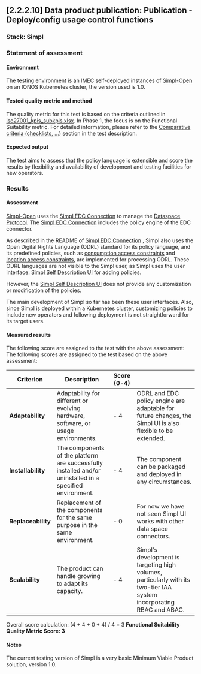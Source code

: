 ## [2.2.2.10] Data product publication: Publication - Deploy/config usage control functions
### Stack: Simpl

### Statement of assessment
#### Environment

The testing environment is an IMEC self-deployed instances of [Simpl-Open](https://code.europa.eu/simpl/simpl-open) on
an IONOS Kubernetes cluster, the version used is 1.0.

#### Tested quality metric and method

The quality metric for this test is based on the criteria outlined in [iso27001_kpis_subkpis.xlsx](../../../../../design_decisions/background_info/iso27001_kpis_subkpis.xlsx). In Phase 1,
the focus is on the Functional Suitability metric. For detailed information, please refer to the [Comparative criteria (checklists, ...)](./test.md#comparative-criteria-checklists-) section in the test description.

#### Expected output
The test aims to assess that the policy language is extensible and score the results by flexibility and availability of development and testing facilities for new operators.

### Results
#### Assessment
[Simpl-Open](https://code.europa.eu/simpl/simpl-open) uses the [Simpl EDC Connection](https://code.europa.eu/simpl/simpl-open/development/gaia-x-edc/simpl-edc) to manage the [Dataspace Protocol](https://docs.internationaldataspaces.org/ids-knowledgebase/dataspace-protocol). The [Simpl EDC Connection](https://code.europa.eu/simpl/simpl-open/development/gaia-x-edc/simpl-edc) includes the policy engine of the EDC connector.

As described in the README of [Simpl EDC Connection](https://code.europa.eu/simpl/simpl-open/development/gaia-x-edc/simpl-edc) , Simpl also uses the Open Digital Rights Language (ODRL) standard for its policy language, and its predefined policies, such as [consumption access constraints](https://code.europa.eu/simpl/simpl-open/development/gaia-x-edc/simpl-edc/-/blob/main/src/main/java/eu/europa/ec/simpl/ConsumptionConstraintFunction.java?ref_type=heads) and [location access constraints](https://code.europa.eu/simpl/simpl-open/development/gaia-x-edc/simpl-edc/-/blob/main/src/main/java/eu/europa/ec/simpl/LocationConstraintFunction.java?ref_type=heads), are implemented for processing ODRL.
These ODRL languages are not visible to the Simpl user, as Simpl uses the user interface: [Simpl Self Description UI](https://code.europa.eu/simpl/simpl-open/development/gaia-x-edc/simpl-sd-ui) for adding policies.

However, the [Simpl Self Description UI](https://code.europa.eu/simpl/simpl-open/development/gaia-x-edc/simpl-sd-ui) does not provide any customization or modification of the policies. 

The main development of Simpl so far has been these user interfaces.
Also, since Simpl is deployed within a Kubernetes cluster, customizing policies to include new operators and following deployment is not straightforward for its target users.

#### Measured results

The following score are assigned to the test with the above assessment:
The following scores are assigned to the test based on the above assessment:

| **Criterion**      | **Description**                                                                                          | **Score (0-4)** |                                                                                                                        |
|--------------------|----------------------------------------------------------------------------------------------------------|-----------------|------------------------------------------------------------------------------------------------------------------------|
| **Adaptability**   | Adaptability for different or evolving hardware, software, or usage environments.                        | -   4           | ODRL and EDC policy engine are adaptable for future changes, the Simpl UI is also flexible to be extended.             |
| **Installability** | The components of the platform are successfully installed and/or uninstalled in a specified environment. | -   4           | The component can be packaged and deployed in any circumstances.                                                       |
| **Replaceability** | Replacement of the components for the same purpose in the same environment.                              | -   0           | For now we have not seen Simpl UI works with other data space connectors.                                              |              
| **Scalability**    | The product can handle growing to adapt its capacity.                                                    | -   4           | Simpl's development is targeting high volumes, particularly with its two-tier IAA system incorporating RBAC and ABAC.  |

Overall score calculation: (4 + 4 + 0 + 4) / 4 = 3
**Functional Suitability Quality Metric Score: 3**

#### Notes
The current testing version of Simpl is a very basic Minimum Viable Product solution, version 1.0.   